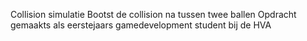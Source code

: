 Collision simulatie
Bootst de collision na tussen twee ballen
Opdracht gemaakts als eerstejaars gamedevelopment student bij de HVA
